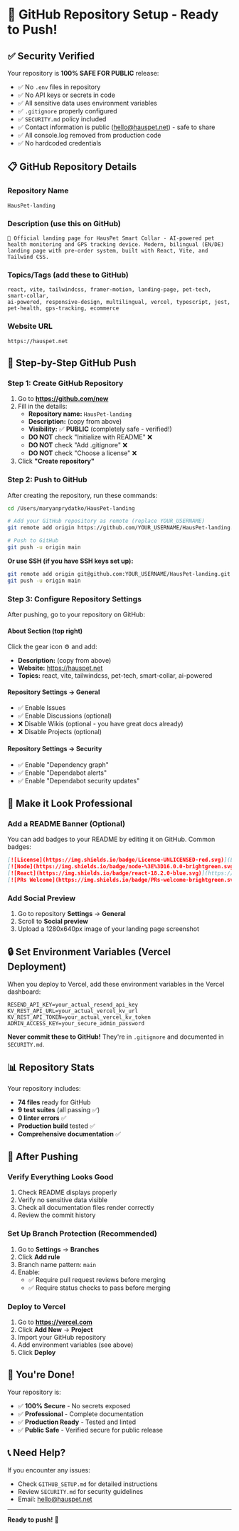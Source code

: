 # 🚀 GitHub Repository Setup - Ready to Push!

## ✅ Security Verified

Your repository is **100% SAFE FOR PUBLIC** release:

- ✅ No `.env` files in repository
- ✅ No API keys or secrets in code
- ✅ All sensitive data uses environment variables
- ✅ `.gitignore` properly configured
- ✅ `SECURITY.md` policy included
- ✅ Contact information is public (hello@hauspet.net) - safe to share
- ✅ All console.log removed from production code
- ✅ No hardcoded credentials

## 📋 GitHub Repository Details

### Repository Name
```
HausPet-landing
```

### Description (use this on GitHub)
```
🐾 Official landing page for HausPet Smart Collar - AI-powered pet health monitoring and GPS tracking device. Modern, bilingual (EN/DE) landing page with pre-order system, built with React, Vite, and Tailwind CSS.
```

### Topics/Tags (add these to GitHub)
```
react, vite, tailwindcss, framer-motion, landing-page, pet-tech, smart-collar, 
ai-powered, responsive-design, multilingual, vercel, typescript, jest, 
pet-health, gps-tracking, ecommerce
```

### Website URL
```
https://hauspet.net
```

## 🔗 Step-by-Step GitHub Push

### Step 1: Create GitHub Repository

1. Go to **https://github.com/new**
2. Fill in the details:
   - **Repository name:** `HausPet-landing`
   - **Description:** (copy from above)
   - **Visibility:** ✅ **PUBLIC** (completely safe - verified!)
   - **DO NOT** check "Initialize with README" ❌
   - **DO NOT** check "Add .gitignore" ❌
   - **DO NOT** check "Choose a license" ❌
3. Click **"Create repository"**

### Step 2: Push to GitHub

After creating the repository, run these commands:

```bash
cd /Users/maryanprydatko/HausPet-landing

# Add your GitHub repository as remote (replace YOUR_USERNAME)
git remote add origin https://github.com/YOUR_USERNAME/HausPet-landing.git

# Push to GitHub
git push -u origin main
```

**Or use SSH (if you have SSH keys set up):**
```bash
git remote add origin git@github.com:YOUR_USERNAME/HausPet-landing.git
git push -u origin main
```

### Step 3: Configure Repository Settings

After pushing, go to your repository on GitHub:

#### About Section (top right)
Click the gear icon ⚙️ and add:
- **Description:** (copy from above)
- **Website:** https://hauspet.net
- **Topics:** react, vite, tailwindcss, pet-tech, smart-collar, ai-powered

#### Repository Settings → General
- ✅ Enable Issues
- ✅ Enable Discussions (optional)
- ❌ Disable Wikis (optional - you have great docs already)
- ❌ Disable Projects (optional)

#### Repository Settings → Security
- ✅ Enable "Dependency graph"
- ✅ Enable "Dependabot alerts"
- ✅ Enable "Dependabot security updates"

## 🎨 Make it Look Professional

### Add a README Banner (Optional)

You can add badges to your README by editing it on GitHub. Common badges:

```markdown
[![License](https://img.shields.io/badge/License-UNLICENSED-red.svg)](LICENSE)
[![Node](https://img.shields.io/badge/node-%3E%3D16.0.0-brightgreen.svg)](https://nodejs.org/)
[![React](https://img.shields.io/badge/react-18.2.0-blue.svg)](https://reactjs.org/)
[![PRs Welcome](https://img.shields.io/badge/PRs-welcome-brightgreen.svg)](CONTRIBUTING.md)
```

### Add Social Preview

1. Go to repository **Settings** → **General**
2. Scroll to **Social preview**
3. Upload a 1280x640px image of your landing page screenshot

## 🔒 Set Environment Variables (Vercel Deployment)

When you deploy to Vercel, add these environment variables in the Vercel dashboard:

```
RESEND_API_KEY=your_actual_resend_api_key
KV_REST_API_URL=your_actual_vercel_kv_url
KV_REST_API_TOKEN=your_actual_vercel_kv_token
ADMIN_ACCESS_KEY=your_secure_admin_password
```

**Never commit these to GitHub!** They're in `.gitignore` and documented in `SECURITY.md`.

## 📊 Repository Stats

Your repository includes:
- **74 files** ready for GitHub
- **9 test suites** (all passing ✅)
- **0 linter errors** ✅
- **Production build** tested ✅
- **Comprehensive documentation** ✅

## 🎯 After Pushing

### Verify Everything Looks Good
1. Check README displays properly
2. Verify no sensitive data visible
3. Check all documentation files render correctly
4. Review the commit history

### Set Up Branch Protection (Recommended)
1. Go to **Settings** → **Branches**
2. Click **Add rule**
3. Branch name pattern: `main`
4. Enable:
   - ✅ Require pull request reviews before merging
   - ✅ Require status checks to pass before merging

### Deploy to Vercel
1. Go to **https://vercel.com**
2. Click **Add New** → **Project**
3. Import your GitHub repository
4. Add environment variables (see above)
5. Click **Deploy**

## 🎉 You're Done!

Your repository is:
- ✅ **100% Secure** - No secrets exposed
- ✅ **Professional** - Complete documentation
- ✅ **Production Ready** - Tested and linted
- ✅ **Public Safe** - Verified secure for public release

## 📞 Need Help?

If you encounter any issues:
- Check `GITHUB_SETUP.md` for detailed instructions
- Review `SECURITY.md` for security guidelines
- Email: hello@hauspet.net

---

**Ready to push!** 🚀

